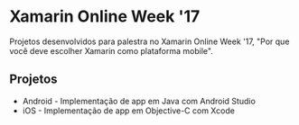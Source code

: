 # Xamarin Online Week '17

Projetos desenvolvidos para palestra no Xamarin Online Week '17, "Por que você deve escolher Xamarin como plataforma mobile".

## Projetos

* Android - Implementação de app em Java com Android Studio
* iOS - Implementação de app em Objective-C com Xcode
 
